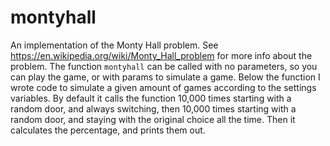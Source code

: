 # montyhall
An implementation of the Monty Hall problem. See https://en.wikipedia.org/wiki/Monty_Hall_problem for more info about the problem.
The function `montyhall` can be called with no parameters, so you can play the game, or with params to simulate a game. Below the function I wrote code to simulate a given amount of games according to the settings variables. By default it calls the function 10,000 times starting with a random door, and always switching, then 10,000 times starting with a random door, and staying with the original choice all the time. Then it calculates the percentage, and prints them out.
